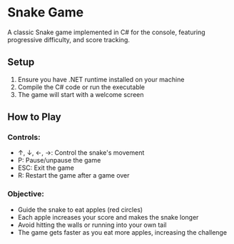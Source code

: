 # Snake Game
A classic Snake game implemented in C# for the console, featuring progressive difficulty, and score tracking.

## Setup

1. Ensure you have .NET runtime installed on your machine
2. Compile the C# code or run the executable
3. The game will start with a welcome screen

## How to Play

### Controls:

- ↑, ↓, ←, →: Control the snake's movement
- P: Pause/unpause the game
- ESC: Exit the game
- R: Restart the game after a game over


### Objective:

- Guide the snake to eat apples (red circles)
- Each apple increases your score and makes the snake longer
- Avoid hitting the walls or running into your own tail
- The game gets faster as you eat more apples, increasing the challenge
